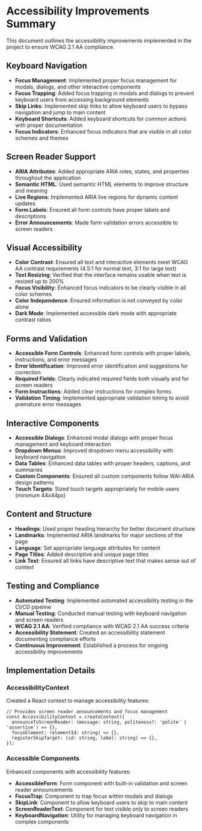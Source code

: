 # Accessibility Improvements Summary

This document outlines the accessibility improvements implemented in the project to ensure WCAG 2.1 AA compliance.

## Keyboard Navigation

- **Focus Management**: Implemented proper focus management for modals, dialogs, and other interactive components
- **Focus Trapping**: Added focus trapping in modals and dialogs to prevent keyboard users from accessing background elements
- **Skip Links**: Implemented skip links to allow keyboard users to bypass navigation and jump to main content
- **Keyboard Shortcuts**: Added keyboard shortcuts for common actions with proper documentation
- **Focus Indicators**: Enhanced focus indicators that are visible in all color schemes and themes

## Screen Reader Support

- **ARIA Attributes**: Added appropriate ARIA roles, states, and properties throughout the application
- **Semantic HTML**: Used semantic HTML elements to improve structure and meaning
- **Live Regions**: Implemented ARIA live regions for dynamic content updates
- **Form Labels**: Ensured all form controls have proper labels and descriptions
- **Error Announcements**: Made form validation errors accessible to screen readers

## Visual Accessibility

- **Color Contrast**: Ensured all text and interactive elements meet WCAG AA contrast requirements (4.5:1 for normal text, 3:1 for large text)
- **Text Resizing**: Verified that the interface remains usable when text is resized up to 200%
- **Focus Visibility**: Enhanced focus indicators to be clearly visible in all color schemes
- **Color Independence**: Ensured information is not conveyed by color alone
- **Dark Mode**: Implemented accessible dark mode with appropriate contrast ratios

## Forms and Validation

- **Accessible Form Controls**: Enhanced form controls with proper labels, instructions, and error messages
- **Error Identification**: Improved error identification and suggestions for correction
- **Required Fields**: Clearly indicated required fields both visually and for screen readers
- **Form Instructions**: Added clear instructions for complex forms
- **Validation Timing**: Implemented appropriate validation timing to avoid premature error messages

## Interactive Components

- **Accessible Dialogs**: Enhanced modal dialogs with proper focus management and keyboard interaction
- **Dropdown Menus**: Improved dropdown menu accessibility with keyboard navigation
- **Data Tables**: Enhanced data tables with proper headers, captions, and summaries
- **Custom Components**: Ensured all custom components follow WAI-ARIA design patterns
- **Touch Targets**: Sized touch targets appropriately for mobile users (minimum 44x44px)

## Content and Structure

- **Headings**: Used proper heading hierarchy for better document structure
- **Landmarks**: Implemented ARIA landmarks for major sections of the page
- **Language**: Set appropriate language attributes for content
- **Page Titles**: Added descriptive and unique page titles
- **Link Text**: Ensured all links have descriptive text that makes sense out of context

## Testing and Compliance

- **Automated Testing**: Implemented automated accessibility testing in the CI/CD pipeline
- **Manual Testing**: Conducted manual testing with keyboard navigation and screen readers
- **WCAG 2.1 AA**: Verified compliance with WCAG 2.1 AA success criteria
- **Accessibility Statement**: Created an accessibility statement documenting compliance efforts
- **Continuous Improvement**: Established a process for ongoing accessibility improvements

## Implementation Details

### AccessibilityContext

Created a React context to manage accessibility features:

```tsx
// Provides screen reader announcements and focus management
const AccessibilityContext = createContext({
  announceToScreenReader: (message: string, politeness?: 'polite' | 'assertive') => {},
  focusElement: (elementId: string) => {},
  registerSkipTarget: (id: string, label: string) => {},
});
```

### Accessible Components

Enhanced components with accessibility features:

- **AccessibleForm**: Form component with built-in validation and screen reader announcements
- **FocusTrap**: Component to trap focus within modals and dialogs
- **SkipLink**: Component to allow keyboard users to skip to main content
- **ScreenReaderText**: Component for text visible only to screen readers
- **KeyboardNavigation**: Utility for managing keyboard navigation in complex components
